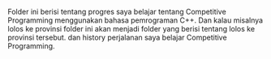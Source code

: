 Folder ini berisi tentang progres saya belajar tentang Competitive Programming menggunakan bahasa pemrograman C++. Dan kalau misalnya lolos ke provinsi folder ini akan menjadi folder yang berisi tentang lolos ke provinsi tersebut. dan history perjalanan saya belajar Competitive Programming.